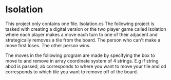 # Isolation

This project only contains one file. Isolation.cs
The following project is tasked with creating a digital version or the two player game called Isolation where each player makes a move each turn to one of their adjacent 
and strategically removes a tile from the board. The person who can't make a move first loses. The other person wins.

The moves in the following program are made by specifying the box to move to and remove in array coordinate system of 4 strings. E.g if string abcd is passed, ab corresponds
to where you want to move your tile and cd corresponds to which tile you want to remove off of the board.
